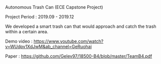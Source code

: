 Autonomous Trash Can (ECE Capstone Project)

Project Period : 2019.09 - 2019.12

We developed a smart trash can that would approach and catch the trash within a certain area.

Demo video : https://www.youtube.com/watch?v=WUdpv1XdJwM&ab_channel=GeRuohai

Paper : https://github.com/Gelev97/18500-B4/blob/master/TeamB4.pdf 
